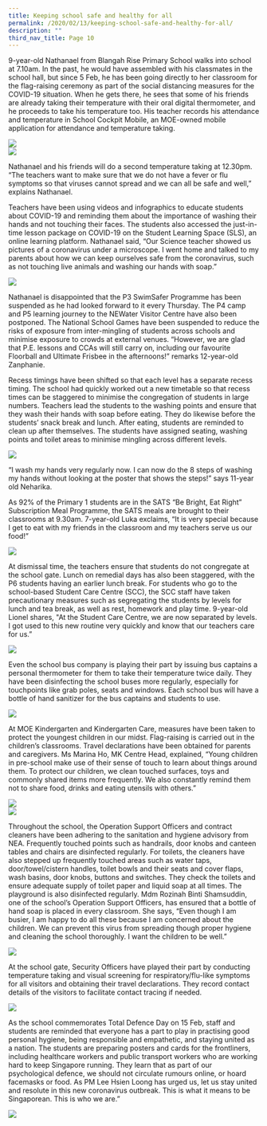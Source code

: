 ```yaml
---
title: Keeping school safe and healthy for all
permalink: /2020/02/13/keeping-school-safe-and-healthy-for-all/
description: ""
third_nav_title: Page 10
---
```

<p>9-year-old Nathanael from Blangah Rise Primary School walks into school at 7.10am. In the past, he would have assembled with his classmates in the school hall, but since 5 Feb, he has been going directly to her classroom for the flag-raising ceremony as part of the social distancing measures for the COVID-19 situation. When he gets there, he sees that some of his friends are already taking their temperature with their oral digital thermometer, and he proceeds to take his temperature too. His teacher records his attendance and temperature in School Cockpit Mobile, an MOE-owned mobile application for attendance and temperature taking.</p>
<img src="/images/1-Students-proceeding-to-classrooms-directly-768x576.jpg"><br>
<img src="/images/2-Temperature-taking-768x576.jpg">
<p>Nathanael and his friends will do a second temperature taking at 12.30pm. &ldquo;The teachers want to make sure that we do not have a fever or flu symptoms so that viruses cannot spread and we can all be safe and well,&rdquo; explains Nathanael.</p>
<p>Teachers have been using videos and infographics to educate students about COVID-19 and reminding them about the importance of washing their hands and not touching their faces. The students also accessed the just-in-time lesson package on COVID-19 on the Student Learning Space (SLS), an online learning platform. Nathanael said, &ldquo;Our Science teacher showed us pictures of a coronavirus under a microscope. I went home and talked to my parents about how we can keep ourselves safe from the coronavirus, such as not touching live animals and washing our hands with soap.&rdquo;</p>
<img src="/images/3-Science-lesson-on-COVID-19-768x576.jpg">
<p>Nathanael is disappointed that the P3 SwimSafer Programme has been suspended as he had looked forward to it every Thursday. The P4 camp and P5 learning journey to the NEWater Visitor Centre have also been postponed. The National School Games have been suspended to reduce the risks of exposure from inter-mingling of students across schools and minimise exposure to crowds at external venues. &ldquo;However, we are glad that P.E. lessons and CCAs will still carry on, including our favourite Floorball and Ultimate Frisbee in the afternoons!&rdquo; remarks 12-year-old Zanphanie.</p>
<p>Recess timings have been shifted so that each level has a separate recess timing. The school had quickly worked out a new timetable so that recess times can be staggered to minimise the congregation of students in large numbers. Teachers lead the students to the washing points and ensure that they wash their hands with soap before eating. They do likewise before the students&rsquo; snack break and lunch. After eating, students are reminded to clean up after themselves. The students have assigned seating, washing points and toilet areas to minimise mingling across different levels.</p>
<img src="/images/4-Teacher-leading-students-to-wash-hands-768x576.jpg">
<p>&ldquo;I wash my hands very regularly now. I can now do the 8 steps of washing my hands without looking at the poster that shows the steps!&rdquo; says 11-year old Neharika.</p>
<p>As 92% of the Primary 1 students are in the SATS &ldquo;Be Bright, Eat Right&rdquo; Subscription Meal Programme, the SATS meals are brought to their classrooms at 9.30am. 7-year-old Luka exclaims, &ldquo;It is very special because I get to eat with my friends in the classroom and my teachers serve us our food!&rdquo;</p>
<img src="/images/5-P1-students-having-SATS-meals-in-classroom-768x576.jpeg">
<p>At dismissal time, the teachers ensure that students do not congregate at the school gate. Lunch on remedial days has also been staggered, with the P6 students having an earlier lunch break. For students who go to the school-based Student Care Centre (SCC), the SCC staff have taken precautionary measures such as segregating the students by levels for lunch and tea break, as well as rest, homework and play time. 9-year-old Lionel shares, "At the Student Care Centre, we are now separated by levels. I got used to this new routine very quickly and know that our teachers care for us.&rdquo;</p>
<img src="/images/6-Student-Care-Centre-768x576.jpg">
<p>Even the school bus company is playing their part by issuing bus captains a personal thermometer for them to take their temperature twice daily. They have been disinfecting the school buses more regularly, especially for touchpoints like grab poles, seats and windows. Each school bus will have a bottle of hand sanitizer for the bus captains and students to use.</p>
<img src="/images/7-School-Bus-768x576.jpeg">
<p>At MOE Kindergarten and Kindergarten Care, measures have been taken to protect the youngest children in our midst. Flag-raising is carried out in the children’s classrooms. Travel declarations have been obtained for parents and caregivers. Ms Marina Ho, MK Centre Head, explained, “Young children in pre-school make use of their sense of touch to learn about things around them. To protect our children, we clean touched surfaces, toys and commonly shared items more frequently. We also constantly remind them not to share food, drinks and eating utensils with others.”</p>
<img src="/images/8-MKE-teaching-children-to-wash-hands-768x373.jpg"><br>
<img src="/images/9-MK-staff-stepping-up-cleaning-768x373.jpg">
<p>Throughout the school, the Operation Support Officers and contract cleaners have been adhering to the sanitation and hygiene advisory from NEA. Frequently touched points such as handrails, door knobs and canteen tables and chairs are disinfected regularly. For toilets, the cleaners have also stepped up frequently touched areas such as water taps, door/towel/cistern handles, toilet bowls and their seats and cover flaps, wash basins, door knobs, buttons and switches. They check the toilets and ensure adequate supply of toilet paper and liquid soap at all times. The playground is also disinfected regularly. Mdm Rozinah Binti Shamsuddin, one of the school&rsquo;s Operation Support Officers, has ensured that a bottle of hand soap is placed in every classroom. She says, &ldquo;Even though I am busier, I am happy to do all these because I am concerned about the children. We can prevent this virus from spreading though proper hygiene and cleaning the school thoroughly. I want the children to be well.&rdquo;</p>
<img src="/images/10-Cleaner-disinfecting-school-768x576.jpg">
<p>At the school gate, Security Officers have played their part by conducting temperature taking and visual screening for respiratory/flu-like symptoms for all visitors and obtaining their travel declarations. They record contact details of the visitors to facilitate contact tracing if needed.</p>
<img src="/images/11-Security-Officer-taking-temperature-of-visitor-768x576.jpg">
<p>As the school commemorates Total Defence Day on 15 Feb, staff and students are reminded that everyone has a part to play in practising good personal hygiene, being responsible and empathetic, and staying united as a nation. The students are preparing posters and cards for the frontliners, including healthcare workers and public transport workers who are working hard to keep Singapore running. They learn that as part of our psychological defence, we should not circulate rumours online, or hoard facemasks or food. As PM Lee Hsien Loong has urged us, let us stay united and resolute in this new coronavirus outbreak. This is what it means to be Singaporean. This is who we are.&rdquo;</p>
<img src="/images/12-Students-thank-you-card-713x1024.jpg">